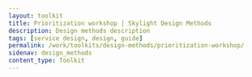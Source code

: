 ```yaml
---
layout: toolkit
title: Prioritization workshop | Skylight Design Methods
description: Design methods description
tags: [service design, design, guide]
permalink: /work/toolkits/design-methods/prioritization-workshop/
sidenav: design_methods
content_type: Toolkit
---
```


